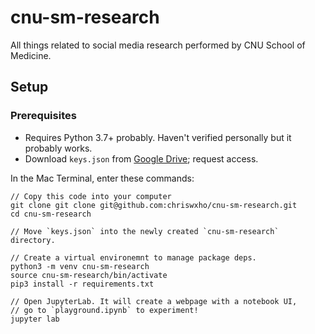 # cnu-sm-research
All things related to social media research performed by CNU School of Medicine.

## Setup

### Prerequisites
- Requires Python 3.7+ probably. Haven't verified personally but it probably works.
- Download `keys.json` from [Google Drive](https://drive.google.com/file/d/1iy0SgMLE9nUbWr27QuKhzAIPczcJkCRO/view?usp=drive_link); request access.

In the Mac Terminal, enter these commands:
```
// Copy this code into your computer
git clone git clone git@github.com:chriswxho/cnu-sm-research.git
cd cnu-sm-research

// Move `keys.json` into the newly created `cnu-sm-research` directory.

// Create a virtual environemnt to manage package deps.
python3 -m venv cnu-sm-research
source cnu-sm-research/bin/activate
pip3 install -r requirements.txt

// Open JupyterLab. It will create a webpage with a notebook UI,
// go to `playground.ipynb` to experiment!
jupyter lab
```

